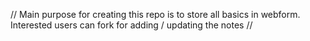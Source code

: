 // Main purpose for creating this repo is to store all basics in webform. Interested users can fork for adding / updating the notes // 
